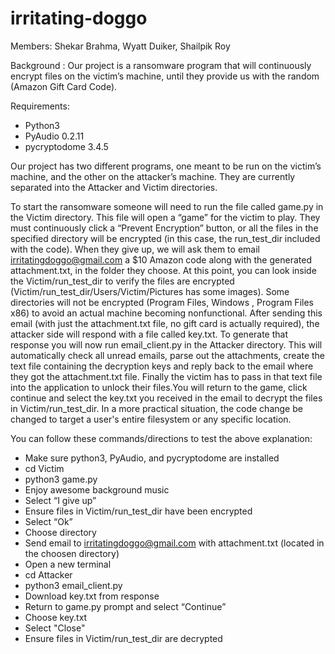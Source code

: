 # irritating-doggo
Members: Shekar Brahma, Wyatt Duiker, Shailpik Roy

Background : Our project is a ransomware program that will continuously encrypt files on the victim’s machine, until they provide us with the random (Amazon Gift Card Code).

Requirements:
* Python3
* PyAudio 0.2.11
* pycryptodome 3.4.5

Our project has two different programs, one meant to be run on the victim’s machine, and the other on the attacker’s machine. They are currently separated into the Attacker and Victim directories.

To start the ransomware someone will need to run the file called game.py in the Victim directory. This file will open a “game” for the victim to play. They must continuously click a “Prevent Encryption” button, or all the files in the specified directory will be encrypted (in this case, the run_test_dir included with the code). When they give up, we will ask them to email irritatingdoggo@gmail.com a $10 Amazon code along with the generated attachment.txt, in the folder they choose. At this point, you can look inside the Victim/run_test_dir to verify the files are encrypted (Victim/run_test_dir/Users/Victim/Pictures has some images). Some directories will not be encrypted (Program Files, Windows , Program Files x86) to avoid an actual machine becoming nonfunctional. After sending this email (with just the attachment.txt file, no gift card is actually required), the attacker side will respond with a file called key.txt. To generate that response you will now run email_client.py in the Attacker directory. This will automatically check all unread emails, parse out the attachments, create the text file containing the decryption keys and reply back to the email where they got the attachment.txt file. Finally the victim has to pass in that text file into the application to unlock their files.You will return to the game, click continue and select the key.txt you received in the email to decrypt the files in Victim/run_test_dir. In a more practical situation, the code change be changed to target a user's entire filesystem or any specific location. 

You can follow these commands/directions to test the above explanation:
* Make sure python3, PyAudio, and pycryptodome are installed
* cd Victim
* python3 game.py
* Enjoy awesome background music
* Select “I give up”
* Ensure files in Victim/run_test_dir have been encrypted
* Select “Ok”
* Choose directory
* Send email to irritatingdoggo@gmail.com with attachment.txt (located in the choosen directory)
* Open a new terminal 
* cd Attacker
* python3 email_client.py
* Download key.txt from response
* Return to game.py prompt and select “Continue”
* Choose key.txt
* Select "Close"
* Ensure files in Victim/run_test_dir are decrypted

